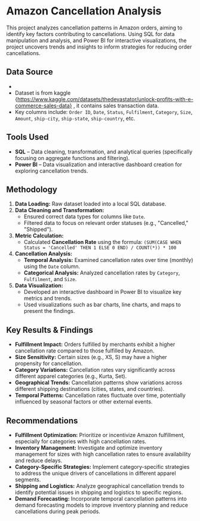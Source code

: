 #  Amazon  Cancellation Analysis

This project analyzes cancellation patterns in Amazon  orders, aiming to identify key factors contributing to cancellations. Using SQL for data manipulation and analysis, and Power BI for interactive visualizations, the project uncovers trends and insights to inform strategies for reducing order cancellations.



## Data Source
- 
-   Dataset is from kaggle {https://www.kaggle.com/datasets/thedevastator/unlock-profits-with-e-commerce-sales-data} , it contains sales transaction data.
-   Key columns include: `Order ID`, `Date`, `Status`, `Fulfilment`, `Category`, `Size`, `Amount`, `ship-city`, `ship-state`, `ship-country`, etc.



##  Tools Used

-   **SQL** – Data cleaning, transformation, and analytical queries (specifically focusing on aggregate functions and filtering).
-   **Power BI** – Data visualization and interactive dashboard creation for exploring cancellation trends.



## Methodology

1.  **Data Loading:** Raw dataset loaded into a local SQL database.
2.  **Data Cleaning and Transformation:**
    -   Ensured correct data types for columns like `Date`.
    -   Filtered data to focus on relevant order statuses (e.g., "Cancelled," "Shipped").
3.  **Metric Calculation:**
    -   Calculated **Cancellation Rate** using the formula: `(SUM(CASE WHEN Status = 'Cancelled' THEN 1 ELSE 0 END) / COUNT(*)) * 100`
4.  **Cancellation Analysis:**
    -   **Temporal Analysis:** Examined cancellation rates over time (monthly) using the `Date` column.
    -   **Categorical Analysis:** Analyzed cancellation rates by `Category`, `Fulfilment`, and `Size`.
5.  **Data Visualization:**
    -   Developed an interactive dashboard in Power BI to visualize key metrics and trends.
    -   Used visualizations such as bar charts, line charts, and maps to present the findings.



##  Key Results & Findings

-   **Fulfillment Impact:** Orders fulfilled by merchants exhibit a higher cancellation rate compared to those fulfilled by Amazon.
-   **Size Sensitivity:** Certain sizes (e.g., XS, S) may have a higher propensity for cancellation.
-   **Category Variations:** Cancellation rates vary significantly across different apparel categories (e.g., Kurta, Set).
-   **Geographical Trends:** Cancellation patterns show variations across different shipping destinations (cities, states, and countries).
-   **Temporal Patterns:** Cancellation rates fluctuate over time, potentially influenced by seasonal factors or other external events.



##  Recommendations

-   **Fulfillment Optimization:** Prioritize or incentivize Amazon fulfillment, especially for categories with high cancellation rates.
-   **Inventory Management:** Investigate and optimize inventory management for sizes with high cancellation rates to ensure availability and reduce delays.
-   **Category-Specific Strategies:** Implement category-specific strategies to address the unique drivers of cancellations in different apparel segments.
-   **Shipping and Logistics:** Analyze geographical cancellation trends to identify potential issues in shipping and logistics to specific regions.
-   **Demand Forecasting:** Incorporate temporal cancellation patterns into demand forecasting models to improve inventory planning and reduce cancellations during peak periods.


